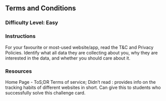 ## Terms and Conditions

### Difficulty Level: Easy

### Instructions
For your favourite or most-used website/app, read the T&C and Privacy Policies. Identify what all data they are collecting about you, why they are interested in the data, and whether you should care about it. 

### Resources
Home Page - ToS;DR Terms of service; Didn’t read : provides info on the tracking habits of different websites in short. Can give this to students who successfully solve this challenge card. 

